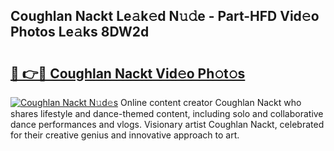 ## Coughlan Nackt Le𝚊k𝚎d N𝚞𝚍e - Part-HFD Vid𝚎o Photos Le𝚊ks 8DW2d

# <h2><a href="http://fbao3yf.evod.top/?m=Coughlan+Nackt">🔗 👉🔴 Coughlan Nackt Vid𝚎o Ph𝚘t𝚘s</a></h2>

[![Coughlan Nackt N𝚞d𝚎s](https://i.imgur.com/8V9OHl7.gif)](http://fbao3yf.evod.top/?m=Coughlan+Nackt)
Online content creator Coughlan Nackt who shares lifestyle and dance-themed content, including solo and collaborative dance performances and vlogs. Visionary artist Coughlan Nackt, celebrated for their creative genius and innovative approach to art. 
